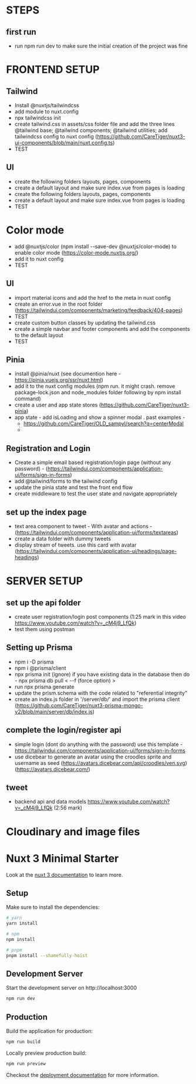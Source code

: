# STEPS
## first run
- run npm run dev to make sure the initial creation of the project was fine

# FRONTEND SETUP
## Tailwind
- Install @nuxtjs/tailwindcss
- add module to nuxt.config
- npx tailwindcss init
- create tailwind.css in assets/css folder file and add the three lines
@tailwind base;
@tailwind components;
@tailwind utilities;
add tailwindcss config to nuxt config (https://github.com/CareTiger/nuxt3-ui-components/blob/main/nuxt.config.ts)
- TEST 

## UI
- create the following folders layouts, pages, components
- create a default layout and make sure index.vue from pages is loading
- create the following folders layouts, pages, components
- create a default layout and make sure index.vue from pages is loading
- TEST

# Color mode
- add @nuxtjs/color (npm install --save-dev @nuxtjs/color-mode) to enable color mode (https://color-mode.nuxtjs.org/)
- add it to nuxt config
- TEST

## UI
- import material icons and add the href to the meta in nuxt config
- create an error.vue in the root folder (https://tailwindui.com/components/marketing/feedback/404-pages)
- TEST
- create custom button classes by updating the tailwind.css
- create a simple navbar and footer components and add the components to the default layout
- TEST 

## Pinia 
- install @pinia/nuxt  (see documention here - https://pinia.vuejs.org/ssr/nuxt.html)
- add it to the nuxt config modules (npm run.  it might crash.  remove package-lock.json and node_modules folder following by npm install command)
- create a user and app state stores (https://github.com/CareTiger/nuxt3-pinia)
- app state - add isLoading and show a spinner modal . past examples -
    - https://github.com/CareTiger/OLD_sampyl/search?q=centerModal
    - 

## Registration and Login
- Create a simple email based registration/login page (without any password) - (https://tailwindui.com/components/application-ui/forms/sign-in-forms)
- add @tailwind/forms to the tailwind config
- update the pinia state and test the front end flow
- create middleware to test the user state and navigate appropriately

## set up the index page
- text area component to tweet - With avatar and actions - (https://tailwindui.com/components/application-ui/forms/textareas)
- create a data folder with dummy tweets
- display stream of tweets. use this card with avatar (https://tailwindui.com/components/application-ui/headings/page-headings)

# SERVER SETUP
## set up the api folder 
- create user registration/login post components (1:25 mark in this video https://www.youtube.com/watch?v=_cM4j9_LfQk)
- test them using postman

## Setting up Prisma
- npm i -D prisma
- npm i @prisma/client
- npx prisma init
(ignore) if you have existing data in the database then do - npx prisma db pull < --f (force option) >
- run npx prisma generate
- update the prism.schema with the code related to "referential integrity"
- create an index.js folder in '/server/db/' and import the prisma client (https://github.com/CareTiger/nuxt3-prisma-mongo-v2/blob/main/server/db/index.js)

## complete the login/register api
- simple login (dont do anything with the password) use this template - https://tailwindui.com/components/application-ui/forms/sign-in-forms
- use dicebear to generate an avatar using the croodles sprite and username as seed (https://avatars.dicebear.com/api/croodles/ven.svg) (https://avatars.dicebear.com/)


## tweet
- backend api and data models https://www.youtube.com/watch?v=_cM4j9_LfQk (2:56 mark)


# Cloudinary and image files


# Nuxt 3 Minimal Starter

Look at the [nuxt 3 documentation](https://v3.nuxtjs.org) to learn more.

## Setup

Make sure to install the dependencies:

```bash
# yarn
yarn install

# npm
npm install

# pnpm
pnpm install --shamefully-hoist
```

## Development Server

Start the development server on http://localhost:3000

```bash
npm run dev
```

## Production

Build the application for production:

```bash
npm run build
```

Locally preview production build:

```bash
npm run preview
```

Checkout the [deployment documentation](https://v3.nuxtjs.org/guide/deploy/presets) for more information.
